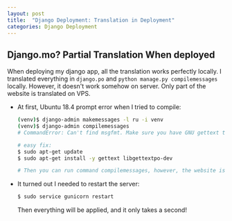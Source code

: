 ```yaml
---
layout: post
title:  "Django Deployment: Translation in Deployment"
categories: Django Deployment
---
```


## Django.mo? Partial Translation When deployed

When deploying my django app, all the translation works perfectly locally. I translated everything in `django.po` and `python manage.py compilemessages` locally. However, it doesn't work somehow on server. Only part of the website is translated on VPS.

* At first, Ubuntu 18.4 prompt error when I tried to compile:

  ```bash
  (venv)$ django-admin makemessages -l ru -i venv
  (venv)$ django-admin compilemessages
  # CommandError: Can't find msgfmt. Make sure you have GNU gettext tools 0.15 or newer installed.
  
  # easy fix:
  $ sudo apt-get update
  $ sudo apt-get install -y gettext libgettextpo-dev
  
  # Then you can run command compilemessages, however, the website is still partly in English, didn't help... so what went wrong?
  ```

  

* It turned out I needed to restart the server:

  ```bash
  $ sudo service gunicorn restart
  ```

  Then everything will be applied, and it only takes a second!
